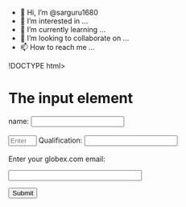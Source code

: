 - 👋 Hi, I’m @sarguru1680
- 👀 I’m interested in ...
- 🌱 I’m currently learning ...
- 💞️ I’m looking to collaborate on ...
- 📫 How to reach me ...

<!---
sarguru1680/sarguru1680 is a ✨ special ✨ repository because its `README.md` (this file) appears on your GitHub profile.
You can click the Preview link to take a look at your changes.
--->
!DOCTYPE html>



<html>
<body>

<h1>The input element</h1>

<form action="/action_page.php">
  <label for="name">name:</label>
  <input type="text" id="name" name="name"><br><br>
  <input type="number" placeholder="Enter Age" required min="1" max="90">
    <label for="qualification">Qualification:</label>
  <input type="text" id="qualification" name="qualification"><br><br>
  <label for="email">Enter your globex.com email:</label>

<input type="email" id="email"
       pattern=".+@globex\.com" size="30" required>
  
  <input type="submit" value="Submit">
</form>
</body>
</html>
